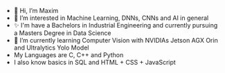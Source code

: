 - 👋 Hi, I’m Maxim
- 👀 I’m interested in Machine Learning, DNNs, CNNs and AI in general
- ✨ I'm have a Bachelors in Industrial Engineering and currently pursuing a Masters Degree in Data Science
- 🌱 I’m currently learning Computer Vision with NVIDIAs Jetson AGX Orin and Ultralytics Yolo Model
- My Languages are C, C++ and Python
- I also know basics in SQL and HTML + CSS + JavaScript

<!---
MOXHAN/MOXHAN is a ✨ special ✨ repository because its `README.md` (this file) appears on your GitHub profile.
You can click the Preview link to take a look at your changes.
--->
